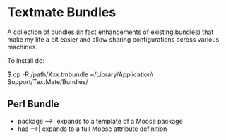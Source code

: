 # Textmate Bundles #

A collection of bundles (in fact enhancements of existing bundles) that make
my life a bit easier and allow sharing configurations across various
machines.

To install do:

$ cp -R /path/Xxx.tmbundle ~/Library/Application\ Support/TextMate/Bundles/


## Perl Bundle ##

 * package -->| expands to a template of a Moose package
 * has -->| expands to a full Moose attribute definition

